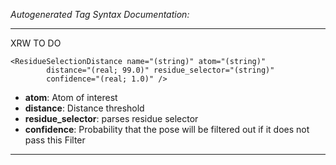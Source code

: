 _Autogenerated Tag Syntax Documentation:_

---
XRW TO DO

```
<ResidueSelectionDistance name="(string)" atom="(string)"
        distance="(real; 99.0)" residue_selector="(string)"
        confidence="(real; 1.0)" />
```

-   **atom**: Atom of interest
-   **distance**: Distance threshold
-   **residue_selector**: parses residue selector
-   **confidence**: Probability that the pose will be filtered out if it does not pass this Filter

---
